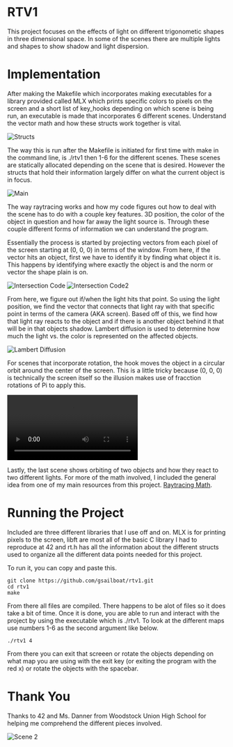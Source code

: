 # RTV1

This project focuses on the effects of light on different trigonometic shapes in three dimensional space. In some of the scenes there are multiple lights and shapes to show shadow and light dispersion.

# Implementation
After making the Makefile which incorporates making executables for a library provided called MLX which prints specific colors to pixels on the screen and a short list of key_hooks depending on which scene is being run, an executable is made that incorporates 6 different scenes. Understand the vector math and how these structs work together is vital.

![Structs](./images/struct.png)

The way this is run after the Makefile is initiated for first time with make in the command line, is ./rtv1 then 1-6 for the different scenes. These scenes are statically allocated depending on the scene that is desired. However the structs that hold their information largely differ on what the current object is in focus.

![Main](./images/main.png)

The way raytracing works and how my code figures out how to deal with the scene has to do with a couple key features. 3D position, the color of the object in question and how far away the light source is. Through these couple different forms of information we can understand the program.

Essentially the process is started by projecting vectors from each pixel of the screen starting at (0, 0, 0) in terms of the window. From here, if the vector hits an object, first we have to identify it by finding what object it is. This happens by identifying where exactly the object is and the norm or vector the shape plain is on.

![Intersection Code](./images/intersection_math2.png)
![Intersection Code2](./images/intersection_math.png)

From here, we figure out if/when the light hits that point. So using the light position, we find the vector that connects that light ray with that specific point in terms of the camera (AKA screen). Based off of this, we find how that light ray reacts to the object and if there is another object behind it that will be in that objects shadow. Lambert diffusion is used to determine how much the light vs. the color is represented on the affected objects.

![Lambert Diffusion](./images/lambert.png)

For scenes that incorporate rotation, the hook moves the object in a circular orbit around the center of the screen. This is a little tricky because (0, 0, 0) is technically the screen itself so the illusion makes use of fracction rotations of Pi to apply this.

![Rotation of Scene 6](./images/scene-six.mov)

Lastly, the last scene shows orbiting of two objects and how they react to two different lights. For more of the math involved, I included the general idea from one of my main resources from this project. [Raytracing Math](https://www.purplealienplanet.com/node/20).

# Running the Project
Included are three different libraries that I use off and on. MLX is for printing pixels to the screen, libft are most all of the basic C library I had to reproduce at 42 and rt.h has all the information about the different structs used to organize all the different data points needed for this project.

To run it, you can copy and paste this.
```
git clone https://github.com/gsailboat/rtv1.git
cd rtv1
make
```
From there all files are compiled. There happens to be alot of files so it does take a bit of time. Once it is done, you are able to run and interact with the project by using the executable which is ./rtv1. To look at the different maps use numbers 1-6 as the second argument like below.
```
./rtv1 4
```
From there you can exit that screeen or rotate the objects depending on what map you are using with the exit key (or exiting the program with the red x) or rotate the objects with the spacebar. 

# Thank You
Thanks to 42 and Ms. Danner from Woodstock Union High School for helping me comprehend the different pieces involved.

![Scene 2](./images/scene-two.png)
